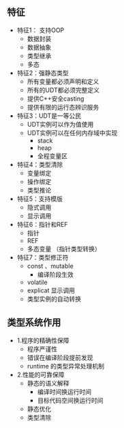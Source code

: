 ## 特征
- 特征1： 支持OOP
    - 数据封装
    - 数据抽象
    - 类型继承
    - 多态
- 特征2：强静态类型
    - 所有变量都必须声明和定义
    - 所有的UDT都必须完整定义
    - 提供C++安全casting
    - 提供有限的运行态辨识服务
- 特征3：UDT是一等公民
    - UDT实例可以作为值使用
    - UDT实例可以在任何内存域中实现
        - stack
        - heap
        - 全程变量区
- 特征4：类型清除
    - 变量绑定
    - 操作绑定
    - 类型推论
- 特征5：支持模版
    - 隐式调用
    - 显示调用
- 特征6：指针和REF
    - 指针
    - REF
    - 多态变量 （指针类型转换）
- 特征7：类型修正符
    - const 、mutable
        - 编译阶段生效
    - volatile
    - explicat 显示调用
    - 类型实例的自动转换

## 类型系统作用
- 1.程序的精确性保障
    - 程序严谨性
    - 错误在编译阶段提前发现
    - runtime 的类型异常处理机制
- 2.性能的可靠保障
    - 静态的语义解释
        - 编译时间换运行时间
        - 目标代码空间换运行时间
    - 静态优化
    - 类型清除

